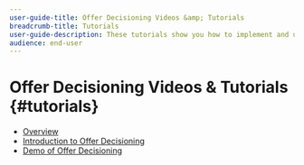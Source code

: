 ```yaml
---
user-guide-title: Offer Decisioning Videos &amp; Tutorials
breadcrumb-title: Tutorials
user-guide-description: These tutorials show you how to implement and use Offer Decisioning
audience: end-user
---
```


# Offer Decisioning Videos &amp; Tutorials {#tutorials}

+ [Overview](overview.md)
+ [Introduction to Offer Decisioning](introduction-to-offer-decisioning.md)
+ [Demo of Offer Decisioning](demo-of-offer-decisioning.md)
